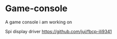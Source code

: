 # Game-console
A game console i am working on

Spi display driver
https://github.com/juj/fbcp-ili9341
